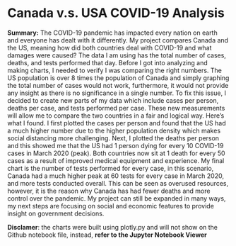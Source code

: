 # Canada v.s. USA COVID-19 Analysis
**Summary:**
The COVID-19 pandemic has impacted every nation on earth and everyone has dealt with it differently. My project compares Canada and the US, meaning how did both countries deal with COVID-19 and what damages were caused? The data I am using has the total number of cases, deaths, and tests performed that day. Before I got into analyzing and making charts, I needed to verify I was comparing the right numbers. The US population is over 8 times the population of Canada and simply graphing the total number of cases would not work, furthermore, it would not provide any insight as there is no significance in a single number. To fix this issue, I decided to create new parts of my data which include cases per person, deaths per case, and tests performed per case. These new measurements will allow me to compare the two countries in a fair and logical way. Here’s what I found. I first plotted the cases per person and found that the US had a much higher number due to the higher population density which makes social distancing more challenging. Next, I plotted the deaths per person and this showed me that the US had 1 person dying for every 10 COVID-19 cases in March 2020 (peak). Both countries now sit at 1 death for every 50 cases as a result of improved medical equipment and experience. My final chart is the number of tests performed for every case, in this scenario, Canada had a much higher peak at 60 tests for every case in March 2020, and more tests conducted overall. This can be seen as overused resources, however, it is the reason why Canada has had fewer deaths and more control over the pandemic. My project can still be expanded in many ways, my next steps are focusing on social and economic features to provide insight on government decisions.

**Disclamer**: the charts were built using plotly.py and will not show on the Github notebook file, instead, **refer to the Jupyter Notebook Viewer**
